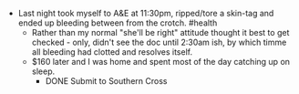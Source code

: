 - Last night took myself to A&E at 11:30pm, ripped/tore a skin-tag and ended up bleeding between from the crotch. #health
	- Rather than my normal "she'll be right" attitude thought it best to get checked - only, didn't see the doc until 2:30am ish, by which timme all bleeding had clotted and resolves itself.
	- $160 later and I was home and spent most of the day catching up on sleep.
		- DONE Submit to Southern Cross